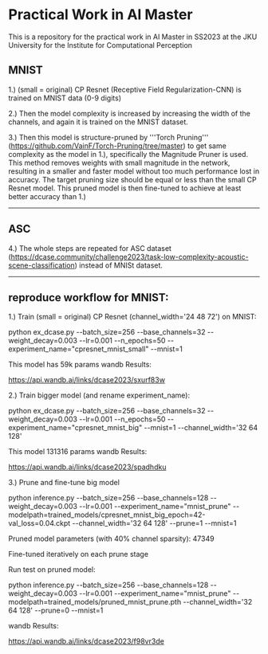 # Practical Work in AI Master
This is a repository for the practical work in AI Master in SS2023 at the JKU University for the Institute for Computational Perception

## MNIST
1.) (small = original) CP Resnet (Receptive Field Regularization-CNN) is trained on MNIST data (0-9 digits) 

2.) Then the model complexity is increased by increasing the width of the channels, and again it is trained on the MNIST dataset.

3.) Then this model is structure-pruned by '''Torch Pruning''' (https://github.com/VainF/Torch-Pruning/tree/master) to get same complexity as the model in 1.), specifically the Magnitude Pruner is used. This method removes weights with small magnitude in the network, resulting in a smaller and faster model without too much performance lost in accuracy. The target pruning size should be equal or less than the small CP Resnet model. This pruned model is then fine-tuned to achieve at least better accuracy than 1.)

--------------------------------------------------------------------------------------------------------------------------------------------------------------------
## ASC
4.) The whole steps are repeated for ASC dataset (https://dcase.community/challenge2023/task-low-complexity-acoustic-scene-classification) instead of MNISt dataset.



--------------------------------------------------------------------------------------------------------------------------------------------------------------------
## reproduce workflow for MNIST:

1.) Train (small = original) CP Resnet (channel_width='24 48 72') on MNIST:

python ex_dcase.py --batch_size=256 --base_channels=32 --weight_decay=0.003 --lr=0.001 --n_epochs=50 --experiment_name="cpresnet_mnist_small" --mnist=1

This model has 59k params
wandb Results:

https://api.wandb.ai/links/dcase2023/sxurf83w

2.) Train bigger model (and rename experiment_name):

python ex_dcase.py --batch_size=256 --base_channels=32 --weight_decay=0.003 --lr=0.001 --n_epochs=50 --experiment_name="cpresnet_mnist_big" --mnist=1 --channel_width='32 64 128'

This model 131316 params
wandb Results:

https://api.wandb.ai/links/dcase2023/spadhdku

3.) Prune and fine-tune big model

python inference.py --batch_size=256 --base_channels=128 --weight_decay=0.003 --lr=0.001 --experiment_name="mnist_prune" --modelpath=trained_models/cpresnet_mnist_big_epoch=42-val_loss=0.04.ckpt --channel_width='32 64 128' --prune=1 --mnist=1

Pruned model parameters (with 40% channel sparsity): 47349

Fine-tuned iteratively on each prune stage

Run test on pruned model:

python inference.py --batch_size=256 --base_channels=128 --weight_decay=0.003 --lr=0.001 --experiment_name="mnist_prune" --modelpath=trained_models/pruned_mnist_prune.pth --channel_width='32 64 128' --prune=0 --mnist=1

wandb Results:

https://api.wandb.ai/links/dcase2023/f98vr3de

